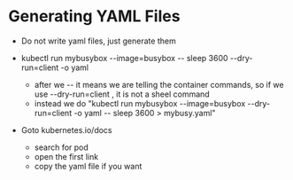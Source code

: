 # Generating YAML Files

- Do not write yaml files, just generate them
- kubectl run mybusybox --image=busybox -- sleep 3600 --dry-run=client -o yaml
  - after we -- it means we are telling the container commands, so if we use --dry-run=client , it is not a sheel command
  - instead we do "kubectl run mybusybox --image=busybox --dry-run=client -o yaml -- sleep 3600 > mybusy.yaml"

- Goto kubernetes.io/docs
  - search for pod
  - open the first link
  - copy the yaml file if you want